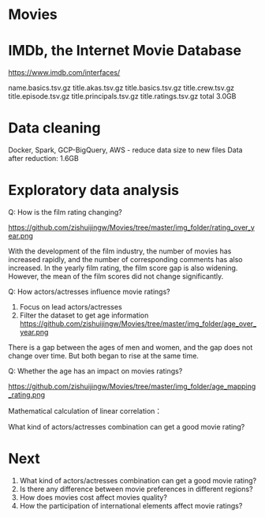 # Movies

# IMDb, the Internet Movie Database

https://www.imdb.com/interfaces/

name.basics.tsv.gz
title.akas.tsv.gz
title.basics.tsv.gz
title.crew.tsv.gz
title.episode.tsv.gz
title.principals.tsv.gz
title.ratings.tsv.gz
total 3.0GB

# Data cleaning

Docker, Spark, GCP-BigQuery, AWS - reduce data size to new files
Data after reduction: 1.6GB

# Exploratory data analysis

Q: How is the film rating changing?

https://github.com/zishuijingw/Movies/tree/master/img_folder/rating_over_year.png

With the development of the film industry, the number of movies has increased rapidly, and the number of corresponding comments has also increased. In the yearly film rating, the film score gap is also widening. However, the mean of the film scores did not change significantly.

Q: How actors/actresses influence movie ratings?

  1. Focus on lead actors/actresses
  2. Filter the dataset to get age information
https://github.com/zishuijingw/Movies/tree/master/img_folder/age_over_year.png

There is a gap between the ages of men and women, and the gap does not change over time. But both began to rise at the same time.

Q: Whether the age has an impact on movies ratings?

https://github.com/zishuijingw/Movies/tree/master/img_folder/age_mapping_rating.png

Mathematical calculation of linear correlation：

What kind of actors/actresses combination can get a good movie rating?

# Next
1. What kind of actors/actresses combination can get a good movie rating?
2. Is there any difference between movie preferences in different regions?
3. How does movies cost affect movies quality?
4. How the participation of international elements affect movie ratings?


